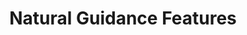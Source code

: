 ---
title: "Natural Guidance Features"
collection: projects
permalink: /projects/2020-12-natural_guidance_features
start_date: 2018-08-01
exec_summary: "Our goal in this project is to automatically identify 
and localize storefronts from street-level imagery, given a reference image. 
That is, if we have a good reference image for a storefront, we aim to construct 
computer vision techniques for automatically finding that storefront in other 
street-level images (e.g. dash-cam images). Once created, these methods will then 
be used in a product which determines whether street-level landmarks are salient 
enough to be used as navigation cues (e.g. 'turn left at the post office'). "
academic_summary: "Work on this project is ongoing, but our current methods 
include U-Net and ResNet methods for semantic segmentation (i.e. masks for 
the reference storefront in query images). It is our expectation that new 
methods will be developed to more robustly handle the unique computer 
vision challenges present in street-level imagery."
tech_used: [Python, Tensorflow, Numpy, Pillow, Bash]
---